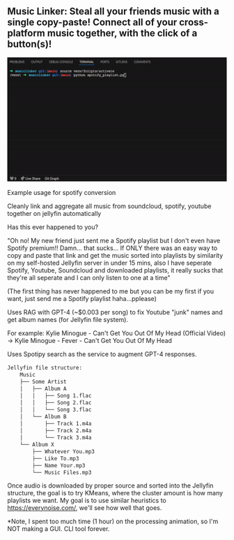 ## Music Linker: Steal all your friends music with a single copy-paste! Connect all of your cross-platform music together, with the click of a button(s)!

![Spofity Example Gif](https://github.com/robingould/music-linker/blob/main/spotify.gif)

Example usage for spotify conversion

Cleanly link and aggregate all music from soundcloud, spotify, youtube together on jellyfin automatically

Has this ever happened to you? 

"Oh no! My new friend just sent me a Spotify playlist but I don't even have Spotify premium!! Damn... that sucks... If ONLY there was an easy way to copy and paste that link and get the music sorted into playlists by similarity on my self-hosted Jellyfin server in under 15 mins, also I have seperate Spotify, Youtube, Soundcloud and downloaded playlists, it really sucks that they're all seperate and I can only listen to one at a time"

(The first thing has never happened to me but you can be my first if you want, just send me a Spotify playlist haha...pplease)

Uses RAG with GPT-4 (~$0.003 per song) to fix Youtube "junk" names and get album names (for Jellyfin file system). 

For example: Kylie Minogue - Can't Get You Out Of My Head (Official Video) -> Kylie Minogue - Fever - Can't Get You Out Of My Head

Uses Spotipy search as the service to augment GPT-4 responses.

```
Jellyfin file structure:
    Music
    ├── Some Artist
    │   ├── Album A
    │   │   ├── Song 1.flac
    │   │   ├── Song 2.flac
    │   │   └── Song 3.flac
    │   └── Album B
    │       ├── Track 1.m4a
    │       ├── Track 2.m4a
    │       └── Track 3.m4a
    └── Album X
        ├── Whatever You.mp3
        ├── Like To.mp3
        ├── Name Your.mp3
        └── Music Files.mp3
```

Once audio is downloaded by proper source and sorted into the Jellyfin structure, the goal is to try KMeans, where the cluster amount is how many playlists we want. My goal is to use similar heuristics to https://everynoise.com/, we'll see how well that goes.

*Note, I spent too much time (1 hour) on the processing animation, so I'm NOT making a GUI. CLI tool forever. 

